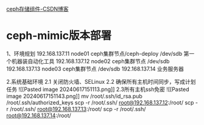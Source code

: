 [ceph存储组件-CSDN博客](https://blog.csdn.net/u010198709/article/details/139670264?spm=1001.2014.3001.5501)

# ceph-mimic版本部署


1、环境规划
192.168.137.11 node01 ceph集群节点/ceph-deploy /dev/sdb
第一个机器装自动化工具
192.168.137.12 node02 ceph集群节点 /dev/sdb
192.168.137.13 node03 ceph集群节点 /dev/sdb
192.168.137.14 业务服务器

2.系统基础环境
2.1 关闭防火墙、SELinux
2.2 确保所有主机时间同步，写成计划任务
![[Pasted image 20240617151113.png]]
2.3所有主机ssh免密
![[Pasted image 20240617151143.png]]
mv /root/.ssh/id_rsa.pub /root/.ssh/authorized_keys
scp -r /root/.ssh/ root@192.168.137.12:/root/
scp -r /root/.ssh/ root@192.168.137.13:/root/
scp -r /root/.ssh/ root@192.168.137.14:/root/




